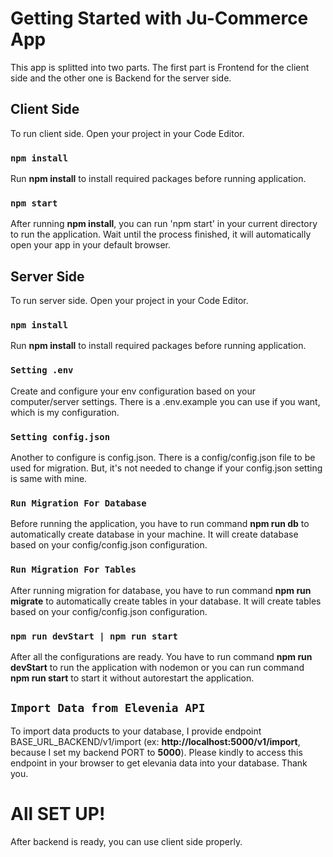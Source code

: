 # Getting Started with Ju-Commerce App
This app is splitted into two parts. The first part is Frontend for the client side and the other one is Backend for the server side.

## Client Side
To run client side. Open your project in your Code Editor.

### `npm install`
Run **npm install** to install required packages before running application.

### `npm start`
After running **npm install**, you can run 'npm start' in your current directory to run the application. Wait until the process finished, it will automatically open your app in your default browser.


## Server Side
To run server side. Open your project in your Code Editor.

### `npm install`
Run **npm install** to install required packages before running application.

### `Setting .env`
Create and configure your env configuration based on your computer/server settings. There is a .env.example you can use if you want, which is my configuration.

### `Setting config.json`
Another to configure is config.json. There is a config/config.json file to be used for migration. But, it's not needed to change if your config.json setting is same with mine.

### `Run Migration For Database`
Before running the application, you have to run command **npm run db** to automatically create database in your machine. It will create database based on your config/config.json configuration.

### `Run Migration For Tables`
After running migration for database, you have to run command **npm run migrate** to automatically create tables in your database. It will create tables based on your config/config.json configuration.

### `npm run devStart | npm run start`
After all the configurations are ready. You have to run command **npm run devStart** to run the application with nodemon or you can run command **npm run start** to start it without autorestart the application.

## `Import Data from Elevenia API`
To import data products to your database, I provide endpoint BASE_URL_BACKEND/v1/import (ex: **http://localhost:5000/v1/import**, because I set my backend PORT to **5000**). Please kindly to access this endpoint in your browser to get elevania data into your database. Thank you.

# All SET UP!
After backend is ready, you can use client side properly.











